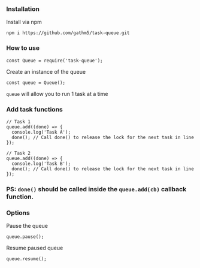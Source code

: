 ### Installation
Install via npm
```
npm i https://github.com/gathm5/task-queue.git
```

### How to use
```
const Queue = require('task-queue');
```

Create an instance of the queue

```
const queue = Queue();
```
`queue` will allow you to run 1 task at a time

### Add task functions
```
// Task 1
queue.add((done) => {
  console.log('Task A');
  done(); // Call done() to release the lock for the next task in line
});

// Task 2
queue.add((done) => {
  console.log('Task B');
  done(); // Call done() to release the lock for the next task in line
});
```

### PS: `done()` should be called inside the `queue.add(cb)` callback function.

### Options

Pause the queue
```
queue.pause();
```

Resume paused queue
```
queue.resume();
```